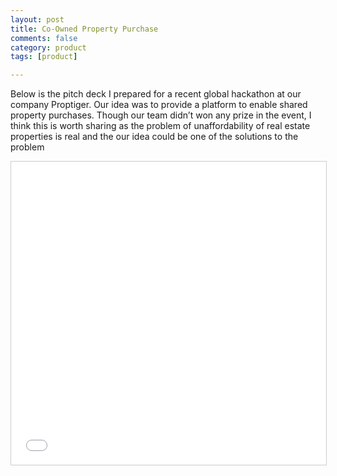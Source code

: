 ```yaml
---
layout: post
title: Co-Owned Property Purchase
comments: false
category: product
tags: [product]

---
```

Below is the pitch deck I prepared for a recent global hackathon at our  company Proptiger. Our idea was to provide a platform to enable shared  property purchases. Though our team didn’t won any prize in the event, I  think this is worth sharing as the problem of unaffordability of real  estate properties is real and the our idea could be one of the solutions  to the problem

<iframe src="//www.slideshare.net/slideshow/embed_code/key/mWLtvmQtkDaCKu" width="595" height="485" frameborder="0" marginwidth="0" marginheight="0" scrolling="no" style="border:1px solid #CCC; border-width:1px; margin-bottom:5px; max-width: 100%;" allowfullscreen> </iframe>